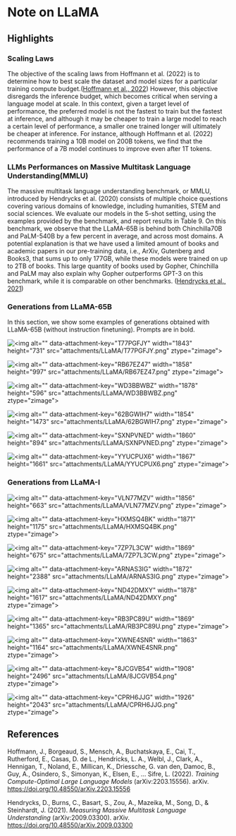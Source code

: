 # Note on LLaMA

## Highlights

### Scaling Laws

The objective of the scaling laws from Hoffmann et al. (2022) is to determine how to best scale the dataset and model sizes for a particular training compute budget.<span class="citation" data-citation="%7B%22citationItems%22%3A%5B%7B%22uris%22%3A%5B%22http%3A%2F%2Fzotero.org%2Fusers%2F14082555%2Fitems%2F8TPGCK9T%22%5D%7D%5D%2C%22properties%22%3A%7B%7D%7D" ztype="zcitation">(<span class="citation-item"><a href="zotero://select/library/items/8TPGCK9T">Hoffmann et al., 2022</a></span>)</span> However, this objective disregards the inference budget, which becomes critical when serving a language model at scale. In this context, given a target level of performance, the preferred model is not the fastest to train but the fastest at inference, and although it may be cheaper to train a large model to reach a certain level of performance, a smaller one trained longer will ultimately be cheaper at inference. For instance, although Hoffmann et al. (2022) recommends training a 10B model on 200B tokens, we find that the performance of a 7B model continues to improve even after 1T tokens.

### LLMs Performances on Massive Multitask Language Understanding(MMLU)

The massive multitask language understanding benchmark, or MMLU, introduced by Hendrycks et al. (2020) consists of multiple choice questions covering various domains of knowledge, including humanities, STEM and social sciences. We evaluate our models in the 5-shot setting, using the examples provided by the benchmark, and report results in Table 9. On this benchmark, we observe that the LLaMA-65B is behind both Chinchilla70B and PaLM-540B by a few percent in average, and across most domains. A potential explanation is that we have used a limited amount of books and academic papers in our pre-training data, i.e., ArXiv, Gutenberg and Books3, that sums up to only 177GB, while these models were trained on up to 2TB of books. This large quantity of books used by Gopher, Chinchilla and PaLM may also explain why Gopher outperforms GPT-3 on this benchmark, while it is comparable on other benchmarks. <span class="citation" data-citation="%7B%22citationItems%22%3A%5B%7B%22uris%22%3A%5B%22http%3A%2F%2Fzotero.org%2Fusers%2F14082555%2Fitems%2F8Y9Y33EK%22%5D%7D%5D%2C%22properties%22%3A%7B%7D%7D" ztype="zcitation">(<span class="citation-item"><a href="zotero://select/library/items/8Y9Y33EK">Hendrycks et al., 2021</a></span>)</span>

### Generations from LLaMA-65B

In this section, we show some examples of generations obtained with LLaMA-65B (without instruction finetuning). Prompts are in bold.

![\<img alt="" data-attachment-key="T77PGFJY" width="1843" height="731" src="attachments/LLaMA/T77PGFJY.png" ztype="zimage">](attachments/LLaMA/T77PGFJY.png)

![\<img alt="" data-attachment-key="RB67EZ47" width="1858" height="997" src="attachments/LLaMA/RB67EZ47.png" ztype="zimage">](attachments/LLaMA/RB67EZ47.png)

![\<img alt="" data-attachment-key="WD3BBWBZ" width="1878" height="596" src="attachments/LLaMA/WD3BBWBZ.png" ztype="zimage">](attachments/LLaMA/WD3BBWBZ.png)

![\<img alt="" data-attachment-key="62BGWIH7" width="1854" height="1473" src="attachments/LLaMA/62BGWIH7.png" ztype="zimage">](attachments/LLaMA/62BGWIH7.png)

![\<img alt="" data-attachment-key="SXNPVNED" width="1860" height="894" src="attachments/LLaMA/SXNPVNED.png" ztype="zimage">](attachments/LLaMA/SXNPVNED.png)

![\<img alt="" data-attachment-key="YYUCPUX6" width="1867" height="1661" src="attachments/LLaMA/YYUCPUX6.png" ztype="zimage">](attachments/LLaMA/YYUCPUX6.png)

### Generations from LLaMA-I

![\<img alt="" data-attachment-key="VLN77MZV" width="1856" height="663" src="attachments/LLaMA/VLN77MZV.png" ztype="zimage">](attachments/LLaMA/VLN77MZV.png)

![\<img alt="" data-attachment-key="HXMSQ4BK" width="1871" height="1175" src="attachments/LLaMA/HXMSQ4BK.png" ztype="zimage">](attachments/LLaMA/HXMSQ4BK.png)

![\<img alt="" data-attachment-key="7ZP7L3CW" width="1869" height="675" src="attachments/LLaMA/7ZP7L3CW.png" ztype="zimage">](attachments/LLaMA/7ZP7L3CW.png)

![\<img alt="" data-attachment-key="ARNAS3IG" width="1872" height="2388" src="attachments/LLaMA/ARNAS3IG.png" ztype="zimage">](attachments/LLaMA/ARNAS3IG.png)

![\<img alt="" data-attachment-key="ND42DMXY" width="1878" height="1617" src="attachments/LLaMA/ND42DMXY.png" ztype="zimage">](attachments/LLaMA/ND42DMXY.png)![]()

![\<img alt="" data-attachment-key="RB3PC89U" width="1869" height="1365" src="attachments/LLaMA/RB3PC89U.png" ztype="zimage">](attachments/LLaMA/RB3PC89U.png)

![\<img alt="" data-attachment-key="XWNE4SNR" width="1863" height="1164" src="attachments/LLaMA/XWNE4SNR.png" ztype="zimage">](attachments/LLaMA/XWNE4SNR.png)

![\<img alt="" data-attachment-key="8JCGVB54" width="1908" height="2496" src="attachments/LLaMA/8JCGVB54.png" ztype="zimage">](attachments/LLaMA/8JCGVB54.png)

![\<img alt="" data-attachment-key="CPRH6JJG" width="1926" height="2043" src="attachments/LLaMA/CPRH6JJG.png" ztype="zimage">](attachments/LLaMA/CPRH6JJG.png)

## References

Hoffmann, J., Borgeaud, S., Mensch, A., Buchatskaya, E., Cai, T., Rutherford, E., Casas, D. de L., Hendricks, L. A., Welbl, J., Clark, A., Hennigan, T., Noland, E., Millican, K., Driessche, G. van den, Damoc, B., Guy, A., Osindero, S., Simonyan, K., Elsen, E., … Sifre, L. (2022). *Training Compute-Optimal Large Language Models* (arXiv:2203.15556). arXiv. <https://doi.org/10.48550/arXiv.2203.15556>

Hendrycks, D., Burns, C., Basart, S., Zou, A., Mazeika, M., Song, D., & Steinhardt, J. (2021). *Measuring Massive Multitask Language Understanding* (arXiv:2009.03300). arXiv. <https://doi.org/10.48550/arXiv.2009.03300>

